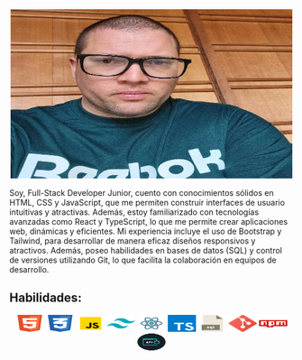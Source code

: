 <div style="text-align: center;">
  <img src="https://github.com/Juanqui89/Juanqui89/blob/main/Foto2.webp" width="500" height="300" alt="Foto Mia"/>
</div>

<p>Soy, Full-Stack Developer Junior, cuento con conocimientos sólidos en HTML, CSS y JavaScript, que me permiten construir interfaces de usuario intuitivas y atractivas. Además, estoy familiarizado con tecnologías avanzadas como React y TypeScript, lo que me permite crear aplicaciones web, dinámicas y eficientes. Mi experiencia incluye el uso de Bootstrap y Tailwind, para desarrollar de manera eficaz diseños responsivos y atractivos. Además, poseo habilidades en bases de datos (SQL) y control de versiones utilizando Git, lo que facilita la colaboración en equipos de desarrollo.</p>



<h2>Habilidades:</h2>

<div style="text-align: center;">
  <img src="https://github.com/Juanqui89/Juanqui89/blob/main/html5.svg" width="50" height="30" alt="HTML"/>
  <img src="https://github.com/Juanqui89/Juanqui89/blob/main/css3.svg" width="50" height="30" alt="CSS"/>
  <img src="https://github.com/Juanqui89/Juanqui89/blob/main/javascript.svg" width="50" height="30" alt="JavaScript"/>
  <img src="https://github.com/Juanqui89/Juanqui89/blob/main/tailwind.svg" width="50" height="30" alt="Tailwind"/>
  <img src="https://github.com/Juanqui89/Juanqui89/blob/main/react.svg" width="50" height="30" alt="React"/>
  <img src="https://github.com/Juanqui89/Juanqui89/blob/main/typescript-icon.svg" width="50" height="30" alt="TypeScript"/>
  <img src="https://github.com/Juanqui89/Juanqui89/blob/main/sql.svg" width="50" height="30" alt="SQL"/>
  <img src="https://github.com/Juanqui89/Juanqui89/blob/main/git.svg" width="50" height="30" alt="GIT"/>
  <img src="https://github.com/Juanqui89/Juanqui89/blob/main/npm.svg" width="50" height="30" alt="NPM"/>
  <img src="https://github.com/Juanqui89/Juanqui89/blob/main/api-removebg-preview.png" width="50" height="30" alt="APIs"/>
</div>
